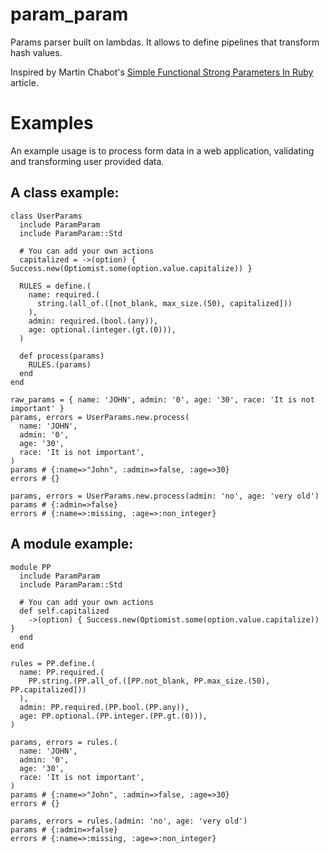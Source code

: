 # param_param
Params parser built on lambdas.
It allows to define pipelines that transform hash values.

Inspired by Martin Chabot's [Simple Functional Strong Parameters In Ruby](https://blog.martinosis.com/blog/simple-functional-strong-params-in-ruby) article.

# Examples
An example usage is to process form data in a web application,
validating and transforming user provided data.

## A class example:
```
class UserParams
  include ParamParam
  include ParamParam::Std

  # You can add your own actions
  capitalized = ->(option) { Success.new(Optiomist.some(option.value.capitalize)) }

  RULES = define.(
    name: required.(
      string.(all_of.([not_blank, max_size.(50), capitalized]))
    ),
    admin: required.(bool.(any)),
    age: optional.(integer.(gt.(0))),
  )

  def process(params)
    RULES.(params)
  end
end

raw_params = { name: 'JOHN', admin: '0', age: '30', race: 'It is not important' }
params, errors = UserParams.new.process(
  name: 'JOHN',
  admin: '0',
  age: '30',
  race: 'It is not important',
)
params # {:name=>"John", :admin=>false, :age=>30}
errors # {}

params, errors = UserParams.new.process(admin: 'no', age: 'very old')
params # {:admin=>false}
errors # {:name=>:missing, :age=>:non_integer}
```

## A module example:
```
module PP
  include ParamParam
  include ParamParam::Std

  # You can add your own actions
  def self.capitalized
    ->(option) { Success.new(Optiomist.some(option.value.capitalize)) }
  end
end

rules = PP.define.(
  name: PP.required.(
    PP.string.(PP.all_of.([PP.not_blank, PP.max_size.(50), PP.capitalized]))
  ),
  admin: PP.required.(PP.bool.(PP.any)),
  age: PP.optional.(PP.integer.(PP.gt.(0))),
)

params, errors = rules.(
  name: 'JOHN',
  admin: '0',
  age: '30',
  race: 'It is not important',
)
params # {:name=>"John", :admin=>false, :age=>30}
errors # {}

params, errors = rules.(admin: 'no', age: 'very old')
params # {:admin=>false}
errors # {:name=>:missing, :age=>:non_integer}
```
